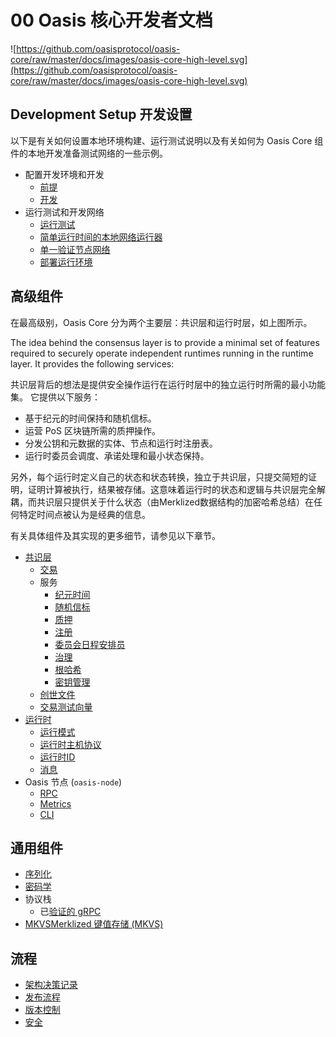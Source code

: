 # 00 Oasis 核心开发者文档

![https://github.com/oasisprotocol/oasis-core/raw/master/docs/images/oasis-core-high-level.svg](https://github.com/oasisprotocol/oasis-core/raw/master/docs/images/oasis-core-high-level.svg)

## **Development Setup 开发设置**

以下是有关如何设置本地环境构建、运行测试说明以及有关如何为 Oasis Core 组件的本地开发准备测试网络的一些示例。

- 配置开发环境和开发
    - [前提](https://github.com/oasisprotocol/oasis-core/blob/master/docs/development-setup/prerequisites.md)
    - [开发](https://github.com/oasisprotocol/oasis-core/blob/master/docs/development-setup/building.md)
- 运行测试和开发网络
    - [运行测试](https://github.com/oasisprotocol/oasis-core/blob/master/docs/development-setup/running-tests.md)
    - [简单运行时间的本地网络运行器](https://github.com/oasisprotocol/oasis-core/blob/master/docs/development-setup/oasis-net-runner.md)
    - [单一验证节点网络](https://github.com/oasisprotocol/oasis-core/blob/master/docs/development-setup/single-validator-node-network.md)
    - [部署运行环境](https://github.com/oasisprotocol/oasis-core/blob/master/docs/development-setup/deploying-a-runtime.md)

## 高级组件

在最高级别，Oasis Core 分为两个主要层：共识层和运行时层，如上图所示。

The idea behind the consensus layer is to provide a minimal set of features required to securely operate independent runtimes running in the runtime layer. It provides the following services:

共识层背后的想法是提供安全操作运行在运行时层中的独立运行时所需的最小功能集。 它提供以下服务：

- 基于纪元的时间保持和随机信标。
- 运营 PoS 区块链所需的质押操作。
- 分发公钥和元数据的实体、节点和运行时注册表。
- 运行时委员会调度、承诺处理和最小状态保持。

另外，每个运行时定义自己的状态和状态转换，独立于共识层，只提交简短的证明，证明计算被执行，结果被存储。这意味着运行时的状态和逻辑与共识层完全解耦，而共识层只提供关于什么状态（由Merklized数据结构的加密哈希总结）在任何特定时间点被认为是经典的信息。

有关具体组件及其实现的更多细节，请参见以下章节。

- [共识层](https://github.com/oasisprotocol/oasis-core/blob/master/docs/consensus/README.md)
    - [交易](https://github.com/oasisprotocol/oasis-core/blob/master/docs/consensus/transactions.md)
    - 服务
        - [纪元时间](https://github.com/oasisprotocol/oasis-core/blob/master/docs/consensus/services/epochtime.md)
        - [随机信标](https://github.com/oasisprotocol/oasis-core/blob/master/docs/consensus/services/beacon.md)
        - [质押](https://github.com/oasisprotocol/oasis-core/blob/master/docs/consensus/services/staking.md)
        - [注册](https://github.com/oasisprotocol/oasis-core/blob/master/docs/consensus/services/registry.md)
        - [委员会日程安排员](https://github.com/oasisprotocol/oasis-core/blob/master/docs/consensus/services/scheduler.md)
        - [治理](https://github.com/oasisprotocol/oasis-core/blob/master/docs/consensus/services/governance.md)
        - [根哈希](https://github.com/oasisprotocol/oasis-core/blob/master/docs/consensus/services/roothash.md)
        - [密钥管理](https://github.com/oasisprotocol/oasis-core/blob/master/docs/consensus/services/keymanager.md)
    - [创世文件](https://github.com/oasisprotocol/oasis-core/blob/master/docs/consensus/genesis.md)
    - [交易测试向量](https://github.com/oasisprotocol/oasis-core/blob/master/docs/consensus/test-vectors.md)
- [运行时](https://github.com/oasisprotocol/oasis-core/blob/master/docs/runtime/README.md)
    - [运行模式](https://github.com/oasisprotocol/oasis-core/blob/master/docs/runtime/README.md#operation-model)
    - [运行时主机协议](https://github.com/oasisprotocol/oasis-core/blob/master/docs/runtime/runtime-host-protocol.md)
    - [运行时ID](https://github.com/oasisprotocol/oasis-core/blob/master/docs/runtime/identifiers.md)
    - [消息](https://github.com/oasisprotocol/oasis-core/blob/master/docs/runtime/messages.md)
- Oasis 节点 (`oasis-node`)
    - [RPC](https://github.com/oasisprotocol/oasis-core/blob/master/docs/oasis-node/rpc.md)
    - [Metrics](https://github.com/oasisprotocol/oasis-core/blob/master/docs/oasis-node/metrics.md)
    - [CLI](https://github.com/oasisprotocol/oasis-core/blob/master/docs/oasis-node/cli.md)

## 通用组件

- [序列化](https://github.com/oasisprotocol/oasis-core/blob/master/docs/encoding.md)
- [密码学](https://github.com/oasisprotocol/oasis-core/blob/master/docs/crypto.md)
- 协议栈
    - 已[验证的 gRPC](https://github.com/oasisprotocol/oasis-core/blob/master/docs/authenticated-grpc.md)
- [MKVSMerklized 键值存储 (MKVS)](https://github.com/oasisprotocol/oasis-core/blob/master/docs/mkvs.md)

## **流程**

- [架构决策记录](https://github.com/oasisprotocol/adrs)
- [发布流程](https://github.com/oasisprotocol/oasis-core/blob/master/docs/release-process.md)
- [版本控制](https://github.com/oasisprotocol/oasis-core/blob/master/docs/versioning.md)
- [安全](https://github.com/oasisprotocol/oasis-core/blob/master/docs/SECURITY.md)